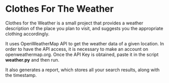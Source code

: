 # Clothes For The Weather

Clothes for the Weather is a small project that provides a weather description of the place you plan to visit, and suggests you the appropriate clothing accordingly. 

It uses OpenWeatherMap API to get the weather data of a given location. In order to have the API access, it is necessary to make an account on openweathermap.org. Once the API Key is obtained, paste it in the script **weather.py** and then run.

It also generates a report, which stores all your search results, along with the timestamp. 